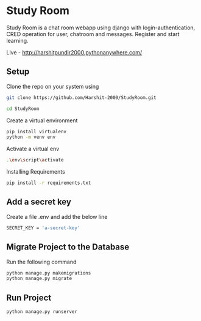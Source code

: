 # Study Room

Study Room is a chat room webapp using django with login-authentication, CRED operation for user, chatroom and messages. Register and start learning.

Live - http://harshitpundir2000.pythonanywhere.com/

## Setup

Clone the repo on your system using

```bash
git clone https://github.com/Harshit-2000/StudyRoom.git
```

```bash
cd StudyRoom
```

Create a virtual environment

```bash
pip install virtualenv
python -m venv env
```

Activate a virtual env

```bash
.\env\script\activate
```

Installing Requirements

```bash
pip install -r requirements.txt
```

## Add a secret key

Create a file .env and add the below line

```bash
SECRET_KEY = 'a-secret-key'
```
## Migrate Project to the Database

Run the following command
```bash
python manage.py makemigrations
python manage.py migrate
```

## Run Project
```bash
python manage.py runserver
```
